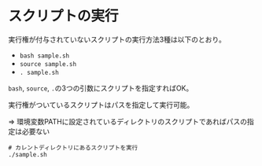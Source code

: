 # スクリプトの実行

実行権が付与されていないスクリプトの実行方法3種は以下のとおり。

- `bash sample.sh`
- `source sample.sh`
- `. sample.sh`

`bash`, `source`, `.`の3つの引数にスクリプトを指定すればOK。

実行権がついているスクリプトはパスを指定して実行可能。

=> 環境変数PATHに設定されているディレクトリのスクリプトであればパスの指定は必要ない

```
# カレントディレクトリにあるスクリプトを実行
./sample.sh
```

